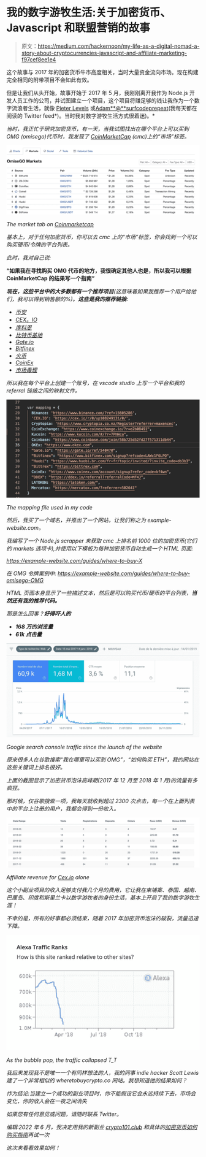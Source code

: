 # 我的数字游牧生活:关于加密货币、Javascript 和联盟营销的故事

> 原文：<https://medium.com/hackernoon/my-life-as-a-digital-nomad-a-story-about-cryptocurrencies-javascript-and-affiliate-marketing-f97cef8ee1e4>

这个故事与 2017 年的加密货币牛市高度相关，当时大量资金流向市场。现在构建完全相同的附带项目不会如此有效。

但是让我们从头开始，故事开始于 2017 年 5 月，我刚刚离开我作为 Node.js 开发人员工作的公司，并试图建立一个项目，这个项目将赚足够的钱让我作为一个数字流浪者生活，就像 [Pieter Levels](https://twitter.com/levelsio) 或[Adam**@**surfcodeprepeat](https://twitter.com/surfcoderepeat)(我每天都在阅读的 Twitter feed*)。当时我对数字游牧生活方式很着迷)。*

*当时，我正忙于研究加密货币，有一天，当我试图找出在哪个平台上可以买到 OMG (omisego)代币时，我发现了 [CoinMarketCap](https://coinmarketcap.com/) (cmc)上的“市场”标签。*

*![](img/cb89944dcdb6ea424bc53af28bc8e910.png)*

*The market tab on [Coinmarketcap](https://coinmarketcap.com/)*

*基本上，对于任何加密货币，你可以去 cmc 上的“市场”标签，你会找到一个可以购买硬币/令牌的平台列表。*

*此时，我对自己说:*

**“如果我在寻找购买 OMG 代币的地方，我很确定其他人也是，所以我可以根据 CoinMarketCap 的结果写一个指南”**

***现在，这些平台中的大多数都有一个推荐项目**(这意味着如果我推荐一个用户给他们，我可以得到销售额的%)。**这些是我的推荐链接:***

*   *[币安](https://www.binance.com/en/register?ref=15605286)*
*   *[CEX。IO](https://cex.io/r/0/up108249131/0/)*
*   *[库科恩](https://www.kucoin.com/#/?r=7PhNca)*
*   *[比特币基地](https://www.coinbase.com/join/58b725d52fd27f571311db44)*
*   *[Gate.io](https://gate.io/ref/540470)*
*   *[Bitfinex](https://www.bitfinex.com/signup?refcode=LAWc1F6LPO)*
*   *[火币](https://www.huobi.br.com/fr-fr/topic/invited/?invite_code=db3b3)*
*   *[CoinEx](https://www.coinex.com/account/signup?refer_code=kf4wn)*
*   *[市场毒理](https://mercatox.com/?referrer=502641)*

*所以我在每个平台上创建一个账号，在 vscode studio 上写一个平台和我的 referral 链接之间的映射文件。*

*![](img/8425136786a57f5d9aabe1d9d8bfd458.png)*

*The mapping file used in my code*

*然后，我买了一个域名，并推出了一个网站，让我们称之为 example-website.com。*

*我编写了一个 Node.js scrapper 来获取 cmc 上排名前 1000 位的加密货币(它们的 markets 选项卡),并使用以下模板为每种加密货币自动生成一个 HTML 页面:*

*https://example-website.com/guides/where-to-buy-X*

*在 OMG 令牌案例中:
https://example-website.com/guides/where-to-buy-omisego-OMG*

*HTML 页面本身显示了一些描述文本，然后是可以购买代币/硬币的平台列表，**当然还有我的推荐代码。***

*那是怎么回事？**好得吓人的***

*   ***168 万的浏览量***
*   ***61k 点击量***

*![](img/c1dea2c2de8f8cf2cf9b992127e990c9.png)*

*Google search console traffic since the launch of the website*

*原来很多人在谷歌搜索“我在哪里可以买到 OMG”，“如何购买 ETH”，我的网站在这些关键词上排名很好。*

*上面的截图显示了加密货币泡沫高峰期(2017 年 12 月至 2018 年 1 月)的流量有多疯狂。*

*那时候，仅谷歌搜索一项，我每天就收到超过 2300 次点击，每一个在上面列表中的平台上注册的用户，我都会得到一份收入。*

*![](img/538ddcde335783d8c873ce1a4e45070b.png)*

*Affiliate revenue for [Cex.io](https://cex.io/r/0/up108249131/0/) alone*

*这个小副业项目的收入足够支付我几个月的费用，它让我在柬埔寨、泰国、越南、巴厘岛、印度和斯里兰卡以数字游牧者的身份生活，基本上开启了我的数字游牧生涯！*

*不幸的是，所有的好事都必须结束，随着 2017 年加密货币泡沫的破裂，流量迅速下降。*

*![](img/77f9340f16a7a516f78ec4bc4ad90666.png)*

*As the bubble pop, the traffic collapsed T_T*

*我后来发现我不是唯一一个有同样想法的人，我的同事 indie hacker Scott Lewis 建了一个非常相似的 wheretobuycrypto.co 网站。我想知道他的结果如何？*

*作为结论:当建立一个成功的副业项目时，你不能假设它会永远持续下去，市场会变化，你的收入会在一夜之间消失*

*如果您有任何意见或问题，请随时联系 Twitter。*

*编辑:2022 年 6 月，我决定用我的新副业 [crypto101.club](https://crypto101.club/en) 和具体的[加密货币如何购买指南](https://crypto101.club/en/guides)再试一次*

*这次来看看效果如何！*